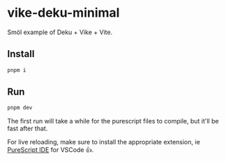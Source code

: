 # vike-deku-minimal

Smöl example of Deku + Vike + Vite.

## Install

```bash
pnpm i
```

## Run

```bash
pnpm dev
```

The first run will take a while for the purescript files to compile, but it'll be fast after that.

For live reloading, make sure to install the appropriate extension, ie [PureScript IDE](https://marketplace.visualstudio.com/items?itemName=nwolverson.ide-purescript) for VSCode :+1:.
